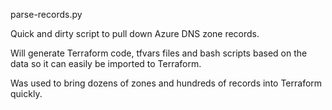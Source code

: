 parse-records.py

Quick and dirty script to pull down Azure DNS zone records.

Will generate Terraform code, tfvars files and bash scripts based on the data so it can easily be imported to Terraform.

Was used to bring dozens of zones and hundreds of records into Terraform quickly.

